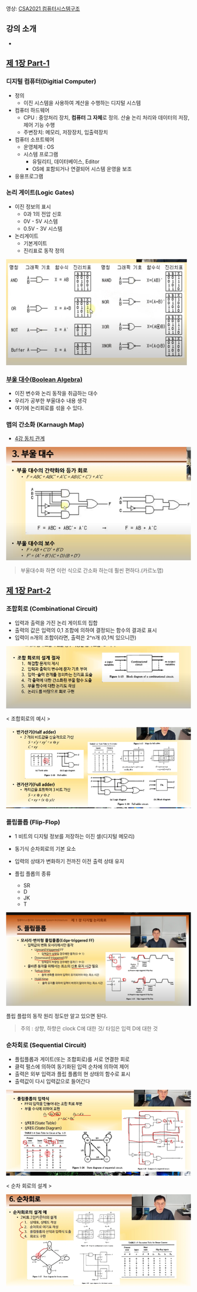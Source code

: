 영상: [CSA2021 컴퓨터시스템구조](https://www.youtube.com/playlist?list=PLc8fQ-m7b1hCHTT7VH2oo0Ng7Et096dYc)

## 강의 소개

-

## [제 1장 Part-1](https://www.youtube.com/watch?v=SG89LOgT7Vc&list=PLc8fQ-m7b1hCHTT7VH2oo0Ng7Et096dYc&index=2)

### 디지털 컴퓨터(Digitial Computer)

- 정의
  - 이진 시스템을 사용하여 계산을 수행하는 디지털 시스템
- 컴퓨터 하드웨어
  - CPU : 중앙처리 장치, **컴퓨터 그 자체**로 정의. 산술 논리 처리와 데이터의 저장, 제어 기능 수행
  - 주변장치: 메모리, 저장장치, 입출력장치
- 컴퓨터 소프트웨어
  - 운영체제 : OS
  - 시스템 프로그램
    - 유틸리티, 데이터베이스, Editor
    - OS에 포함되거나 연결되어 시스템 운영을 보조
- 응용프로그램

### 논리 게이트(Logic Gates)

- 이진 정보의 표시
  - 0과 1의 전압 신호
  - 0V - 5V 시스템
  - 0.5V - 3V 시스템
- 논리게이트
  - 기본게이트
  - 진리표로 동작 정의

![alt text](image.png)

### [부울 대수(Boolean Algebra)](/이산-수학/명제,추론,귀납,부울대수/부울-대수.md)

- 이진 변수와 논리 동작을 취급하는 대수
- 우리가 공부한 부울대수 내용 생각
- 여기에 논리회로를 섞을 수 있다.

### 맵의 간소화 (Karnaugh Map)

- [4강 동치 관계](/이산-수학/이산수학-기초/동치-관계.md)

![alt text](image-1.png)

> 부울대수화 하면 이런 식으로 간소화 하는데 훨씬 편하다.(카르노맵)

## [제 1장 Part-2](https://www.youtube.com/watch?v=gn5z3Un_qqM&list=PLc8fQ-m7b1hCHTT7VH2oo0Ng7Et096dYc&index=3)

### 조합회로 (Combinational Circuit)

- 입력과 출력을 가진 논리 게이트의 집합
- 출력의 값은 입력의 0,1 조합에 의하여 결정되는 함수의 결과로 표시
- 입력이 n개의 조합이라면, 출력은 2^n개 (0,1씩 있으니깐)

![alt text](image-2.png)

< 조합회로의 예시 >

![alt text](image-3.png)

### 플립플롭 (Flip-Flop)

- 1 비트의 디지털 정보를 저장하는 이진 셀(디지털 메모리)
- 동기식 순차회로의 기본 요소
- 입력의 상태가 변화하기 전까진 이전 출력 상태 유지

- 플립 플롭의 종류
  - SR
  - D
  - JK
  - T

![alt text](image-4.png)

플립 플랍의 동작 원리 정도만 알고 있으면 된다.

> 주의 : 상향, 하향은 clock C에 대한 것/ 타임은 입력 D에 대한 것

### 순차회로 (Sequential Circuit)

- 플립플롭과 게이트(또는 조합회로)를 서로 연결한 회로
- 클럭 펄스에 의하여 동기화된 입력 순차에 의하여 제어
- 출력은 외부 입력과 플립 플롭의 현 상태의 함수로 표시
- 출력값이 다시 입력값으로 들어간다

![alt text](image-5.png)

< 순차 회로의 설계 >

![alt text](image-6.png)
